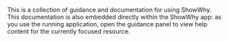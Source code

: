 This is a collection of guidance and documentation for using ShowWhy. This documentation is also embedded directly within the ShowWhy app: as you use the running application, open the guidance panel to view help content for the currently focused resource.